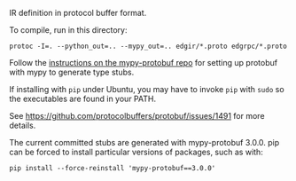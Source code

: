 IR definition in protocol buffer format.

To compile, run in this directory:

```
protoc -I=. --python_out=.. --mypy_out=.. edgir/*.proto edgrpc/*.proto
```

Follow the [instructions on the mypy-protobuf repo](https://github.com/dropbox/mypy-protobuf) for setting up protobuf with mypy to generate type stubs.

If installing with `pip` under Ubuntu, you may have to invoke `pip` with `sudo` so the executables are found in your PATH. 

See https://github.com/protocolbuffers/protobuf/issues/1491 for more details.

The current committed stubs are generated with mypy-protobuf 3.0.0.
pip can be forced to install particular versions of packages, such as with: 
```
pip install --force-reinstall 'mypy-protobuf==3.0.0'
```
